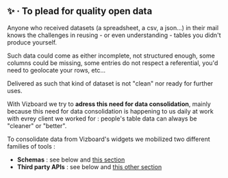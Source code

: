 
## ✨ · To plead for quality open data

Anyone who received datasets (a spreadsheet, a csv, a json...) in their mail knows the challenges in reusing - or even understanding - tables you didn't produce yourself.

Such data could come as either incomplete, not structured enough, some columns could be missing, some entries do not respect a referential, you'd need to geolocate your rows, etc... 

Delivered as such that kind of dataset is not "clean" nor ready for further uses.

With Vizboard we try to **adress this need for data consolidation**, mainly because this need for data consolidation is happening to us daily at work with evrey client we worked for : people's table data can always be "cleaner" or "better".

To consolidate data from Vizboard's widgets we mobilized two different families of tools : 

- **Schemas** : see below and [this section](/tutorial-edition#tutorial-edition-3-edition-csv-fields)
- **Third party APIs** : see below and [this other section](/tutorial-edition#tutorial-edition-5-edition-csv-consolidation_field)
